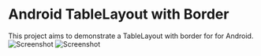 # Android TableLayout with Border 

This project aims to demonstrate a TableLayout with border for for Android.
![Screenshot](https://github.com/sumanranjan/TableLayoutExample/raw/master/landscape.png)
![Screenshot](https://github.com/sumanranjan/TableLayoutExample/raw/master/portrait.png)

